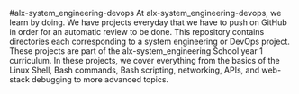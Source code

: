 #alx-system_engineering-devops
At alx-system_engineering-devops, we learn by doing. We have projects everyday that we have to push on GitHub in order for an automatic review to be done. This repository contains directories each corresponding to a system engineering or DevOps project. These projects are part of the alx-system_engineering School year 1 curriculum. In these projects, we cover everything from the basics of the Linux Shell, Bash commands, Bash scripting, networking, APIs, and web-stack debugging to more advanced topics.

 